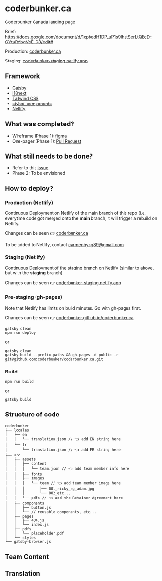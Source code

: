 # coderbunker.ca
Coderbunker Canada landing page

Brief: https://docs.google.com/document/d/1xpbedH1DP_uP1s9IhstSerLtQEcD-CYtuRYbqVcE-C8/edit#

Production: [coderbunker.ca](https://coderbunker.ca/)

Staging: [coderbunker-staging.netlify.app](https://coderbunker-staging.netlify.app/)

## Framework

* [Gatsby](https://www.gatsbyjs.com/)
* [i18next](https://github.com/microapps/gatsby-plugin-react-i18next)
* [Tailwind CSS](https://tailwindcss.com/)
* [styled-components](https://styled-components.com/)
* [Netlify](https://www.netlify.com/)

## What was completed?

* Wireframe (Phase 1): [figma](https://www.figma.com/proto/v1GDDcPMpdDOgRBmwTnDQo/CoderBunker?node-id=419%3A47&scaling=min-zoom&page-id=201%3A1183)
* One-pager (Phase 1): [Pull Request](https://github.com/coderbunker/coderbunker.ca/pull/2)

## What still needs to be done?

* Refer to this [issue](https://github.com/coderbunker/coderbunker.ca/issues/1)
* Phase 2: To be envisioned

## How to deploy? 

### Production (Netlify)

Continuous Deployment on Netlify of the main branch of this repo (i.e. everytime code got merged onto the **main** branch, it will trigger a rebuild on Netlify. 

Changes can be seen 👉 [coderbunker.ca](https://coderbunker.ca/)

To be added to Netlify, contact carmenhyng89@gmail.com

### Staging (Netlify)

Continuous Deployment of the staging branch on Netlify (similar to above, but with the **staging** branch) 

Changes can be seen 👉 [coderbunker-staging.netlify.app](https://coderbunker-staging.netlify.app/)

### Pre-staging (gh-pages)

Note that Netlify has limits on build minutes.  Go with gh-pages first.

Changes can be seen 👉 [coderbunker.github.io/coderbunker.ca](https://coderbunker.github.io/coderbunker.ca/)


```
gatsby clean
npm run deploy
```
or
```
gatsby clean
gatsby build --prefix-paths && gh-pages -d public -r git@github.com:coderbunker/coderbunker.ca.git
```

### Build
```
npm run build
```
or
```
gatsby build
```

## Structure of code



```
coderbunker
├── locales 
│   ├── en
│   │   └── translation.json // 👈 add EN string here
│   └── fr
│       └── translation.json // 👈 add FR string here
├── src
│   ├── assets
│   │   ├── content
│   │   │   └── team.json // 👈 add team member info here
│   │   ├── fonts
│   │   ├── images
│   │   │   └── team // 👈 add team member image here
│   │   │       ├── 001_ricky_ng_adam.jpg
│   │   │       └── 002_etc...
│   │   └── pdfs // 👈 add the Retainer Agreement here
│   ├── components
│   │   ├── button.js
│   │   └── // reusable components, etc...
│   ├── pages
│   │   ├── 404.js
│   │   └── index.js
│   ├── pdfs
│   │   └── placeholder.pdf
│   └── styles
└── gatsby-browser.js

```

## Team Content


## Translation
